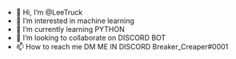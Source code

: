 - 👋 Hi, I’m @LeeTruck
- 👀 I’m interested in  machine learning
- 🌱 I’m currently learning PYTHON
- 💞️ I’m looking to collaborate on DISCORD BOT
- 📫 How to reach me DM ME IN DISCORD Breaker_Creaper#0001

<!---
LeeTruck/LeeTruck is a ✨ special ✨ repository because its `README.md` (this file) appears on your GitHub profile.
You can click the Preview link to take a look at your changes.
--->
